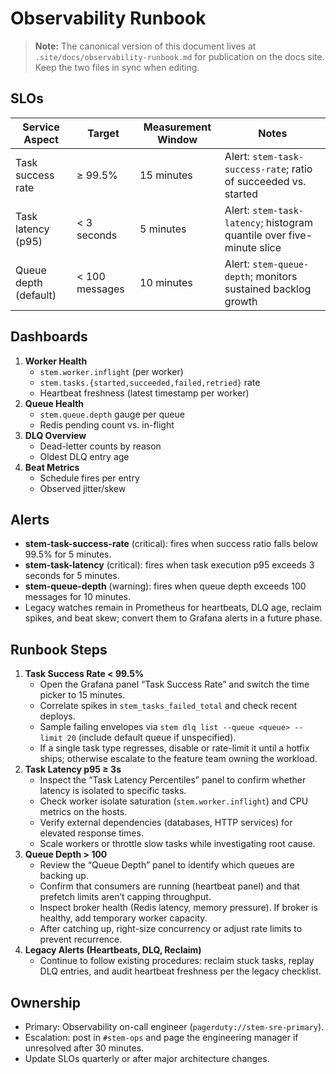 # Observability Runbook

> **Note:** The canonical version of this document lives at
> `.site/docs/observability-runbook.md` for publication on the docs site. Keep
> the two files in sync when editing.

## SLOs
| Service Aspect | Target | Measurement Window | Notes |
| --- | --- | --- | --- |
| Task success rate | ≥ 99.5% | 15 minutes | Alert: `stem-task-success-rate`; ratio of succeeded vs. started |
| Task latency (p95) | < 3 seconds | 5 minutes | Alert: `stem-task-latency`; histogram quantile over five-minute slice |
| Queue depth (default) | < 100 messages | 10 minutes | Alert: `stem-queue-depth`; monitors sustained backlog growth |

## Dashboards
1. **Worker Health**
   - `stem.worker.inflight` (per worker)
   - `stem.tasks.{started,succeeded,failed,retried}` rate
   - Heartbeat freshness (latest timestamp per worker)
2. **Queue Health**
   - `stem.queue.depth` gauge per queue
   - Redis pending count vs. in-flight
3. **DLQ Overview**
   - Dead-letter counts by reason
   - Oldest DLQ entry age
4. **Beat Metrics**
   - Schedule fires per entry
   - Observed jitter/skew

## Alerts
- **stem-task-success-rate** (critical): fires when success ratio falls below 99.5% for 5 minutes.
- **stem-task-latency** (critical): fires when task execution p95 exceeds 3 seconds for 5 minutes.
- **stem-queue-depth** (warning): fires when queue depth exceeds 100 messages for 10 minutes.
- Legacy watches remain in Prometheus for heartbeats, DLQ age, reclaim spikes, and beat skew; convert them to Grafana alerts in a future phase.

## Runbook Steps
1. **Task Success Rate < 99.5%**
   - Open the Grafana panel “Task Success Rate” and switch the time picker to 15 minutes.
   - Correlate spikes in `stem_tasks_failed_total` and check recent deploys.
   - Sample failing envelopes via `stem dlq list --queue <queue> --limit 20` (include default queue if unspecified).
   - If a single task type regresses, disable or rate-limit it until a hotfix ships; otherwise escalate to the feature team owning the workload.
2. **Task Latency p95 ≥ 3s**
   - Inspect the “Task Latency Percentiles” panel to confirm whether latency is isolated to specific tasks.
   - Check worker isolate saturation (`stem.worker.inflight`) and CPU metrics on the hosts.
   - Verify external dependencies (databases, HTTP services) for elevated response times.
   - Scale workers or throttle slow tasks while investigating root cause.
3. **Queue Depth > 100**
   - Review the “Queue Depth” panel to identify which queues are backing up.
   - Confirm that consumers are running (heartbeat panel) and that prefetch limits aren’t capping throughput.
   - Inspect broker health (Redis latency, memory pressure). If broker is healthy, add temporary worker capacity.
   - After catching up, right-size concurrency or adjust rate limits to prevent recurrence.
4. **Legacy Alerts (Heartbeats, DLQ, Reclaim)**
   - Continue to follow existing procedures: reclaim stuck tasks, replay DLQ entries, and audit heartbeat freshness per the legacy checklist.

## Ownership
- Primary: Observability on-call engineer (`pagerduty://stem-sre-primary`).
- Escalation: post in `#stem-ops` and page the engineering manager if unresolved after 30 minutes.
- Update SLOs quarterly or after major architecture changes.
